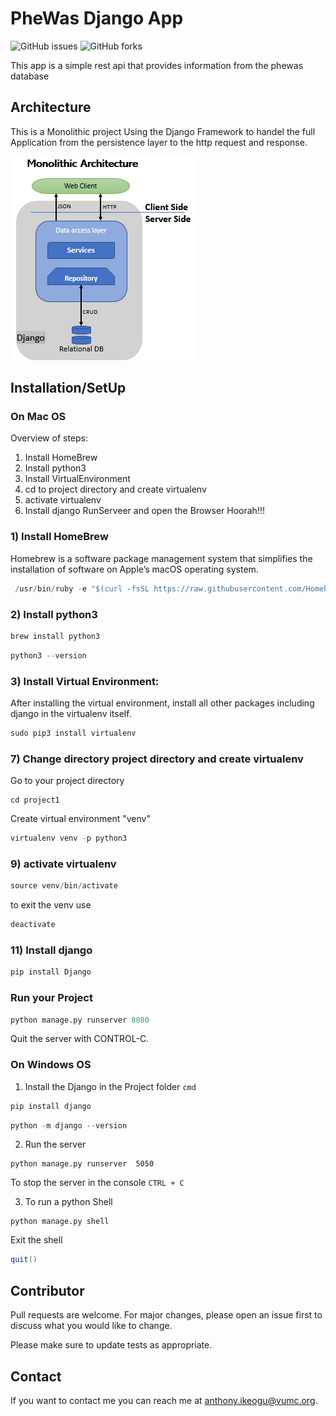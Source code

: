 # PheWas Django App
![GitHub issues](https://img.shields.io/github/issues/inamjr/GitSearchApp)
![GitHub forks](https://img.shields.io/github/forks/inamjr/phewas_django?color=green)


This app is a simple rest api that provides information from the phewas database

## Architecture

This is a Monolithic project Using the Django Framework to handel the full Application from the persistence layer to the http request and response.

![](Architecture.PNG)

## Installation/SetUp

### On Mac OS

Overview of steps:
1) Install HomeBrew
2) Install python3
3) Install VirtualEnvironment
4) cd to project directory and create virtualenv
5) activate virtualenv
6) Install django
   RunServeer and open the Browser
Hoorah!!!



### 1) Install HomeBrew
Homebrew is a software package management system that simplifies the installation of software on Apple’s macOS operating system.

```java
 /usr/bin/ruby -e "$(curl -fsSL https://raw.githubusercontent.com/Homebrew/install/master/install)"
```

### 2) Install python3

```java
brew install python3
```
```java
python3 --version
```

### 3) Install Virtual Environment:

After installing the virtual environment, install all other packages including django in the virtualenv itself.

```python
sudo pip3 install virtualenv
```

### 7) Change directory project directory and create virtualenv

Go to your project directory 
```linux
cd project1
```
Create virtual environment "venv"
```python
virtualenv venv -p python3
```

### 9) activate virtualenv

```java
source venv/bin/activate
```
to exit the venv use
```python
deactivate
```

### 11) Install django
```python
pip install Django
```

### Run your Project
```python
python manage.py runserver 8080
```
Quit the server with CONTROL-C.


### On Windows OS


1) Install the Django in the Project folder ```cmd```
```java
pip install django
```
```java
python -m django --version
```

2) Run the server
```
python manage.py runserver  5050
```
To stop the server in the console ```CTRL + C```

3) To run a python Shell
```
python manage.py shell
```
Exit the shell
```java
quit()
```


## Contributor

Pull requests are welcome. For major changes, please open an issue first to discuss what you would like to change.

Please make sure to update tests as appropriate.


## Contact
If you want to contact me you can reach me at <anthony.ikeogu@vumc.org>.
